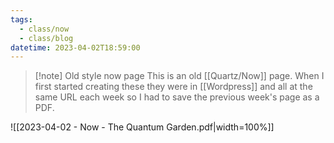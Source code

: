 ```yaml
---
tags:
  - class/now
  - class/blog
datetime: 2023-04-02T18:59:00
---
```

> [!note] Old style now page
> This is an old [[Quartz/Now]] page. When I first started creating these they were in [[Wordpress]] and all at the same URL each week so I had to save the previous week's page as a PDF. 

![[2023-04-02 - Now - The Quantum Garden.pdf|width=100%]]
